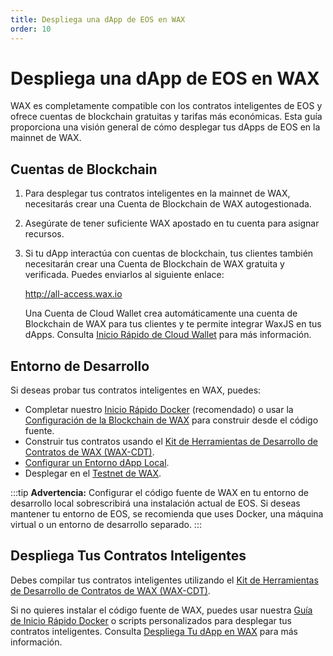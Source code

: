 ```yaml
---
title: Despliega una dApp de EOS en WAX
order: 10
---
```


# Despliega una dApp de EOS en WAX

WAX es completamente compatible con los contratos inteligentes de EOS y ofrece cuentas de blockchain gratuitas y tarifas más económicas. Esta guía proporciona una visión general de cómo desplegar tus dApps de EOS en la mainnet de WAX.

## Cuentas de Blockchain

1. Para desplegar tus contratos inteligentes en la mainnet de WAX, necesitarás crear una Cuenta de Blockchain de WAX autogestionada.

2. Asegúrate de tener suficiente WAX apostado en tu cuenta para asignar recursos.

3. Si tu dApp interactúa con cuentas de blockchain, tus clientes también necesitarán crear una Cuenta de Blockchain de WAX gratuita y verificada. Puedes enviarlos al siguiente enlace:

    <a href="https://all-access.wax.io" target="_blank">http://<span></span>all-access.wax.io</a>

    Una Cuenta de Cloud Wallet crea automáticamente una cuenta de Blockchain de WAX para tus clientes y te permite integrar WaxJS en tus dApps. Consulta [Inicio Rápido de Cloud Wallet](/es/build/cloud-wallet/waxjs/waxjs_qstart) para más información.

## Entorno de Desarrollo

Si deseas probar tus contratos inteligentes en WAX, puedes:

* Completar nuestro [Inicio Rápido Docker](/es/build/dapp-development/docker-setup/) (recomendado) o usar la [Configuración de la Blockchain de WAX](/es/build/dapp-development/wax-blockchain-setup/) para construir desde el código fuente.
* Construir tus contratos usando el [Kit de Herramientas de Desarrollo de Contratos de WAX (WAX-CDT)](/es/build/dapp-development/wax-cdt/).
* [Configurar un Entorno dApp Local](/es/build/dapp-development/setup-local-dapp-environment/).
* Desplegar en el [Testnet de WAX](/es/build/dapp-development/testnet-quickstart).

:::tip
<strong>Advertencia:</strong> Configurar el código fuente de WAX en tu entorno de desarrollo local sobrescribirá una instalación actual de EOS. Si deseas mantener tu entorno de EOS, se recomienda que uses Docker, una máquina virtual o un entorno de desarrollo separado.
:::

## Despliega Tus Contratos Inteligentes

Debes compilar tus contratos inteligentes utilizando el [Kit de Herramientas de Desarrollo de Contratos de WAX (WAX-CDT)](/es/build/dapp-development/wax-cdt/).

Si no quieres instalar el código fuente de WAX, puedes usar nuestra [Guía de Inicio Rápido Docker](/es/build/dapp-development/docker-setup/) o scripts personalizados para desplegar tus contratos inteligentes. Consulta [Despliega Tu dApp en WAX](/es/build/dapp-development/deploy-dapp-on-wax/) para más información.